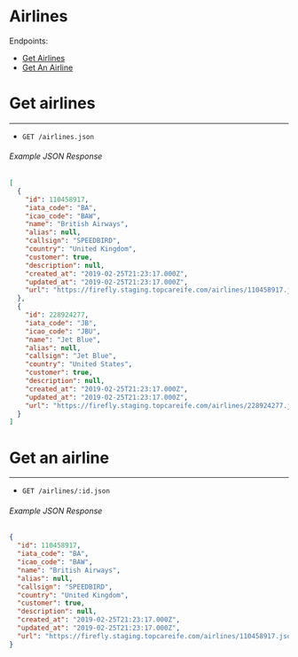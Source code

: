 Airlines
=========

Endpoints:

- [Get Airlines](#get-airlines)
- [Get An Airline](#get-an-airline)


# Get airlines
-------------

* `GET /airlines.json`

###### Example JSON Response
```json
[
  {
    "id": 110458917,
    "iata_code": "BA",
    "icao_code": "BAW",
    "name": "British Airways",
    "alias": null,
    "callsign": "SPEEDBIRD",
    "country": "United Kingdom",
    "customer": true,
    "description": null,
    "created_at": "2019-02-25T21:23:17.000Z",
    "updated_at": "2019-02-25T21:23:17.000Z",
    "url": "https://firefly.staging.topcareife.com/airlines/110458917.json"
  },
  {
    "id": 228924277,
    "iata_code": "JB",
    "icao_code": "JBU",
    "name": "Jet Blue",
    "alias": null,
    "callsign": "Jet Blue",
    "country": "United States",
    "customer": true,
    "description": null,
    "created_at": "2019-02-25T21:23:17.000Z",
    "updated_at": "2019-02-25T21:23:17.000Z",
    "url": "https://firefly.staging.topcareife.com/airlines/228924277.json"
  }
]
```


# Get an airline
-------------

* `GET /airlines/:id.json`

###### Example JSON Response
```json
{
  "id": 110458917,
  "iata_code": "BA",
  "icao_code": "BAW",
  "name": "British Airways",
  "alias": null,
  "callsign": "SPEEDBIRD",
  "country": "United Kingdom",
  "customer": true,
  "description": null,
  "created_at": "2019-02-25T21:23:17.000Z",
  "updated_at": "2019-02-25T21:23:17.000Z",
  "url": "https://firefly.staging.topcareife.com/airlines/110458917.json"
}
```

